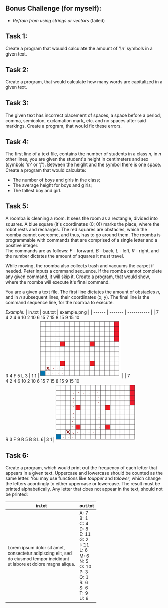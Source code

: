 ## Bonus Challenge (for myself):
- *Refrain from using strings or vectors* (failed)

## Task 1:
Create a program that wouuld calculate the amount of *'\n'* symbols in a given text.

## Task 2:
Create a program, that would calculate how many words are capitalized in a given text.

## Task 3:
The given text has incorrect placement of spaces, a space before a period, comma, semicolon, exclamation mark, etc. and no spaces after said markings. Create a program, that would fix these errors.

## Task 4:
The first line of a text file, contains the number of students in a class *n*, in *n* other lines, you are given the student's height in centimeters and sex (symbols *'m'* or *'f'*). Between the height and the symbol there is one space. Create a program that would calculate:
- The number of boys and girls in the class;
- The average height for boys and girls;
- The tallest boy and girl.

## Task 5:
A roomba is cleaning a room. It sees the room as a rectangle, divided into squares. A blue square (it's coordinates (0; 0)) marks the place, where the robot rests and recharges. The red squares are obstacles, which the roomba cannot overcome, and thus, has to go around them. The roomba is programmable with commands that are comprised of a single letter and a positive integer.<br> The commands are as follows: *F* - forward, *B* - back, *L* - left, *R* - right, and the number dictates the amount of squares it must travel.

While moving, the roomba also collects trash and vacuums the carpet if needed. Peter inputs a command sequence. If the roomba cannot complete any given command, it will skip it. Create a program, that would show, where the roomba will execute it's final command.

You are a given a text file. The first line dictates the amount of obstacles *n*, and in *n* subsequent lines, their coordinates (x; y). The final line is the command sequence line, for the roomba to execute.

*Example:*
| in.txt | out.txt | example.png |
| ------ | ------- | ----------- |
| 7<br>4 2 4 6 10 2 10 6 15 7 15 8 15 9 15 10<br>R 4 F 5 L 3 | 1 1 |![Alt text](img/RoombaPath_eg1.png) |
| 7<br>4 2 4 6 10 2 10 6 15 7 15 8 15 9 15 10<br>R 3 F 9 R 5 B 8 L 6| 3 1 |![Alt text](img/RoombaPath_eg2.png)

## Task 6:
Create a program, which would print out the frequency of each letter that appears in a given text. Uppercase and lowercase should be counted as the same letter. You may use functions like *toupper* and *tolower*, which change the letters acordingly to either uppercase or lowercase. The result must be printed alphabetically. Any letter that does not appear in the text, should not be printed:

| in.txt | out.txt |
| ------ | ------- |
| Lorem ipsum dolor sit amet,<br> consectetur adipiscing elit, sed<br> do eiusmod tempor incididunt<br>ut labore et dolore magna aliqua. |A: 7<br>B: 1<br>C: 4<br>D: 8<br>E: 11<br>G: 2<br>I: 11<br>L: 6<br>M: 6<br>N: 5<br>O: 10<br>P: 3<br>Q: 1<br>R: 6<br>S: 6<br>T: 9<br>U: 6<br>|